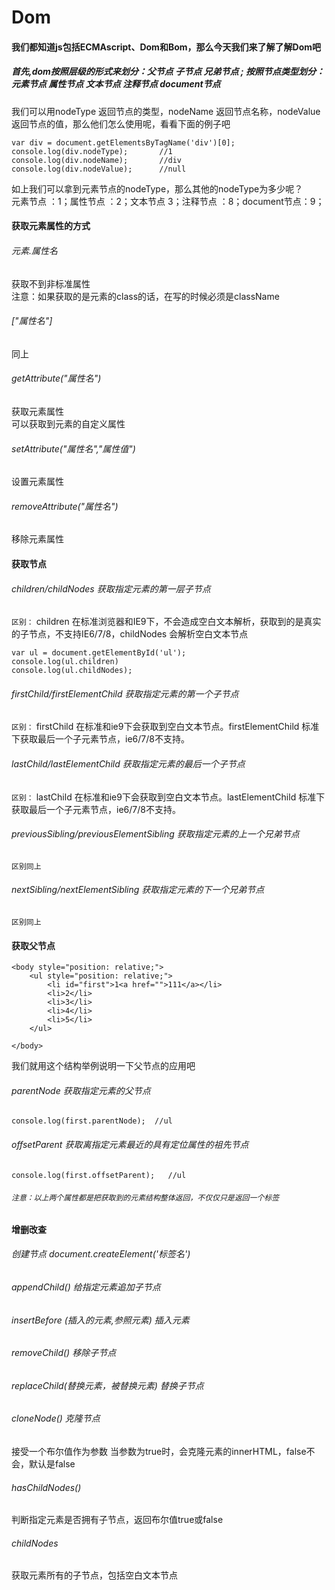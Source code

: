 # Dom  
#### 我们都知道js包括ECMAscript、Dom和Bom，那么今天我们来了解了解Dom吧  
##### 首先,dom按照层级的形式来划分：父节点 子节点 兄弟节点 ; 按照节点类型划分：元素节点 属性节点 文本节点  注释节点  document节点
我们可以用nodeType  返回节点的类型，nodeName  返回节点名称，nodeValue 返回节点的值，那么他们怎么使用呢，看看下面的例子吧

	var div = document.getElementsByTagName('div')[0];
	console.log(div.nodeType);       //1
	console.log(div.nodeName);       //div
	console.log(div.nodeValue);      //null

如上我们可以拿到元素节点的nodeType，那么其他的nodeType为多少呢？  
元素节点 ：1；属性节点 ：2；文本节点 3；注释节点 ：8；document节点：9；  

#### 获取元素属性的方式
###### 元素.属性名  
获取不到非标准属性  
注意：如果获取的是元素的class的话，在写的时候必须是className  
###### ["属性名"] 
同上
###### getAttribute("属性名")    
获取元素属性  
可以获取到元素的自定义属性  
###### setAttribute("属性名","属性值")  
设置元素属性  
###### removeAttribute("属性名")
移除元素属性  
#### 获取节点
###### children/childNodes 获取指定元素的第一层子节点
` 区别： ` children 在标准浏览器和IE9下，不会造成空白文本解析，获取到的是真实的子节点，不支持IE6/7/8，childNodes 会解析空白文本节点  
	
	var ul = document.getElementById('ul');
	console.log(ul.children)
	console.log(ul.childNodes);
	
###### firstChild/firstElementChild 获取指定元素的第一个子节点
` 区别： ` firstChild 在标准和ie9下会获取到空白文本节点。firstElementChild  标准下获取最后一个子元素节点，ie6/7/8不支持。
###### lastChild/lastElementChild 获取指定元素的最后一个子节点
` 区别： ` lastChild 在标准和ie9下会获取到空白文本节点。lastElementChild  标准下获取最后一个子元素节点，ie6/7/8不支持。
###### previousSibling/previousElementSibling 获取指定元素的上一个兄弟节点
` 区别同上 `
###### nextSibling/nextElementSibling 获取指定元素的下一个兄弟节点
` 区别同上 `
#### 获取父节点

	<body style="position: relative;">
		<ul style="position: relative;">
			<li id="first">1<a href="">111</a></li>
			<li>2</li>
			<li>3</li>
			<li>4</li>
			<li>5</li>
		</ul>
		
	</body>

我们就用这个结构举例说明一下父节点的应用吧  

###### parentNode 获取指定元素的父节点

	console.log(first.parentNode);  //ul
	
###### offsetParent  获取离指定元素最近的具有定位属性的祖先节点
	console.log(first.offsetParent);   //ul
	
###### ` 注意：以上两个属性都是把获取到的元素结构整体返回，不仅仅只是返回一个标签 ` 

#### 增删改查
###### 创建节点  document.createElement('标签名')
###### appendChild() 给指定元素追加子节点		
###### insertBefore (插入的元素,参照元素) 插入元素 
###### removeChild()  移除子节点
###### replaceChild(替换元素，被替换元素)  替换子节点
###### cloneNode() 克隆节点   
接受一个布尔值作为参数 当参数为true时，会克隆元素的innerHTML，false不会，默认是false
###### hasChildNodes()  
判断指定元素是否拥有子节点，返回布尔值true或false
###### childNodes 
获取元素所有的子节点，包括空白文本节点





